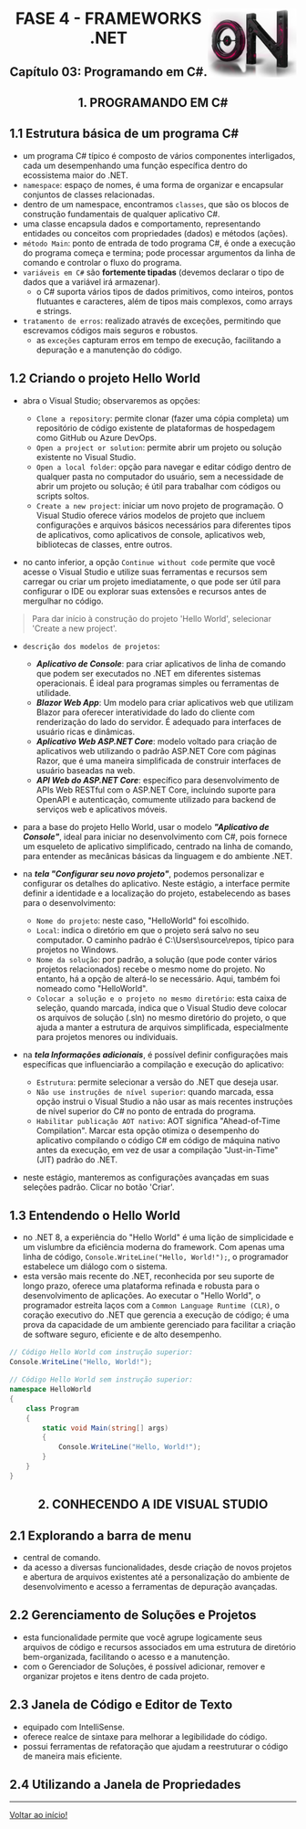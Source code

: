<div align="center">
<a href="https://github.com/monicaquintal" target="_blank"><img align="right" height="120px" src="../assets/logo.png" /></a>
<h1>FASE 4 - FRAMEWORKS .NET</h1>
<h2>Capítulo 03: Programando em C#.</h2>
</div>

<div align="center">
<h2>1. PROGRAMANDO EM C#</h2>
</div>

## 1.1 Estrutura básica de um programa C#

- um programa C# típico é composto de vários componentes interligados, cada um desempenhando uma função específica dentro do ecossistema maior do .NET.
- `namespace`: espaço de nomes, é uma forma de organizar e encapsular conjuntos de classes relacionadas.
- dentro de um namespace, encontramos `classes`, que são os blocos de construção fundamentais de qualquer aplicativo C#. 
- uma classe encapsula dados e comportamento, representando entidades ou conceitos com propriedades (dados) e métodos (ações).
- `método Main`: ponto de entrada de todo programa C#, é onde a execução do programa começa e termina; pode processar argumentos da linha de comando e controlar o fluxo do programa.
- `variáveis em C#` são **fortemente tipadas** (devemos declarar o tipo de dados que a variável irá armazenar). 
	- o C# suporta vários tipos de dados primitivos, como inteiros, pontos flutuantes e caracteres, além de tipos mais complexos, como arrays e strings.
- `tratamento de erros`: realizado através de exceções, permitindo que escrevamos códigos mais seguros e robustos. 
	- as `exceções` capturam erros em tempo de execução, facilitando a depuração e a manutenção do código.

## 1.2 Criando o projeto Hello World

- abra o Visual Studio; observaremos as opções:
	- `Clone a repository`: permite clonar (fazer uma cópia completa) um repositório de código existente de plataformas de hospedagem como GitHub ou Azure DevOps.
	- `Open a project or solution`: permite abrir um projeto ou solução existente no Visual Studio.
	- `Open a local folder`: opção para navegar e editar código dentro de qualquer pasta no computador do usuário, sem a necessidade de abrir um projeto ou solução; é útil para trabalhar com códigos ou scripts soltos.
	- `Create a new project`: iniciar um novo projeto de programação. O Visual Studio oferece vários modelos de projeto que incluem configurações e arquivos básicos necessários para diferentes tipos de aplicativos, como aplicativos de console, aplicativos web, bibliotecas de classes, entre outros.

- no canto inferior, a opção `Continue without code` permite que você acesse o Visual Studio e utilize suas ferramentas e recursos sem carregar ou criar um projeto imediatamente, o que pode ser útil para configurar o IDE ou explorar suas extensões e recursos antes de mergulhar no código.

> Para dar início à construção do projeto 'Hello World', selecionar 'Create a new project'.

- `descrição dos modelos de projetos`:
  - ***Aplicativo de Console***: para criar aplicativos de linha de comando que podem ser executados no .NET em diferentes sistemas operacionais. É ideal para programas simples ou ferramentas de utilidade.
  - ***Blazor Web App***: Um modelo para criar aplicativos web que utilizam Blazor para oferecer interatividade do lado do cliente com renderização do lado do servidor. É adequado para interfaces de usuário ricas e dinâmicas.
  - ***Aplicativo Web ASP.NET Core***: modelo voltado para criação de aplicativos web utilizando o padrão ASP.NET Core com páginas Razor, que é uma maneira simplificada de construir interfaces de usuário baseadas na web.
  - ***API Web do ASP.NET Core***: específico para desenvolvimento de APIs Web RESTful com o ASP.NET Core, incluindo suporte para OpenAPI e autenticação, comumente utilizado para backend de serviços web e aplicativos móveis.

- para a base do projeto Hello World, usar o modelo ***"Aplicativo de Console"***, ideal para iniciar no desenvolvimento com C#, pois fornece um esqueleto de aplicativo simplificado, centrado na linha de comando, para entender as mecânicas básicas da linguagem e do ambiente .NET. 

- na ***tela "Configurar seu novo projeto"***, podemos personalizar e configurar os detalhes do aplicativo. Neste estágio, a interface permite definir a identidade e a localização do projeto, estabelecendo as bases para o desenvolvimento:
	- `Nome do projeto`: neste caso, "HelloWorld" foi escolhido.
	- `Local`: indica o diretório em que o projeto será salvo no seu computador. O caminho padrão é C:\Users\source\repos, típico para projetos no Windows.
	- `Nome da solução`: por padrão, a solução (que pode conter vários projetos relacionados) recebe o mesmo nome do projeto. No entanto, há a opção de alterá-lo se necessário. Aqui, também foi nomeado como "HelloWorld".
	- `Colocar a solução e o projeto no mesmo diretório`: esta caixa de seleção, quando marcada, indica que o Visual Studio deve colocar os arquivos de solução (.sln) no mesmo diretório do projeto, o que ajuda a manter a estrutura de arquivos simplificada, especialmente para projetos menores ou individuais. 

- na ***tela Informações adicionais***, é possível definir configurações mais específicas que influenciarão a compilação e execução do aplicativo:
	- `Estrutura`: permite selecionar a versão do .NET que deseja usar. 
	- `Não use instruções de nível superior`: quando marcada, essa opção instrui o Visual Studio a não usar as mais recentes instruções de nível superior do C# no ponto de entrada do programa.
	- `Habilitar publicação AOT nativo`: AOT significa "Ahead-of-Time Compilation". Marcar esta opção otimiza o desempenho do aplicativo compilando o código C# em código de máquina nativo antes da execução, em vez de usar a compilação "Just-in-Time" (JIT) padrão do .NET.
- neste estágio, manteremos as configurações avançadas em suas seleções padrão. Clicar no botão 'Criar'.

## 1.3 Entendendo o Hello World

- no .NET 8, a experiência do "Hello World" é uma lição de simplicidade e um vislumbre da eficiência moderna do framework. Com apenas uma linha de código, `Console.WriteLine("Hello, World!");`, o programador estabelece um diálogo com o sistema.
- esta versão mais recente do .NET, reconhecida por seu suporte de longo prazo, oferece uma plataforma refinada e robusta para o desenvolvimento de aplicações. Ao executar o "Hello World", o programador estreita laços com a `Common Language Runtime (CLR)`, o coração executivo do .NET que gerencia a execução de código; é uma prova da capacidade de um ambiente gerenciado para facilitar a criação de software seguro, eficiente e de alto desempenho.

~~~csharp
// Código Hello World com instrução superior:
Console.WriteLine("Hello, World!");
~~~

~~~csharp
// Código Hello World sem instrução superior:
namespace HelloWorld
{
	class Program 
	{
		static void Main(string[] args)
		{
			Console.WriteLine("Hello, World!");
		}
	}
}
~~~

<div align="center">
<h2>2. CONHECENDO A IDE VISUAL STUDIO</h2>
</div>

## 2.1 Explorando a barra de menu

- central de comando.
- da acesso a diversas funcionalidades, desde criação de novos projetos e abertura de arquivos existentes até a personalização do ambiente de desenvolvimento e acesso a ferramentas de depuração avançadas.

## 2.2 Gerenciamento de Soluções e Projetos

- esta funcionalidade permite que você agrupe logicamente seus arquivos de código e recursos associados em uma estrutura de diretório bem-organizada, facilitando o acesso e a manutenção. 
- com o Gerenciador de Soluções, é possível adicionar, remover e organizar projetos e itens dentro de cada projeto. 

## 2.3 Janela de Código e Editor de Texto

- equipado com IntelliSense.
- oferece realce de sintaxe para melhorar a legibilidade do código.
- possui ferramentas de refatoração que ajudam a reestruturar o código de maneira mais eficiente.

## 2.4 Utilizando a Janela de Propriedades




















--- 

[Voltar ao início!](https://github.com/monicaquintal/smart_cities)